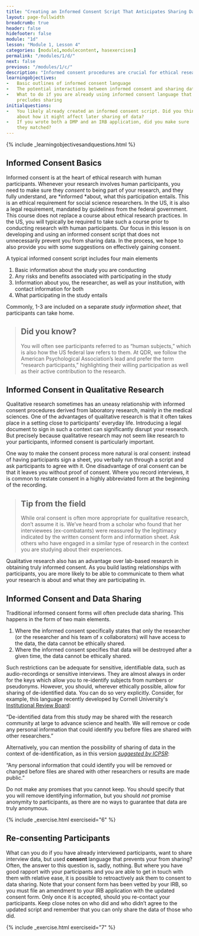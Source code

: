 ```yaml
---
title: "Creating an Informed Consent Script That Anticipates Sharing Data"
layout: page-fullwidth
breadcrumb: true
header: false
hidefooter: false
module: "1d"
lesson: "Module 1, Lesson 4"
categories: [module1,modulecontent, hasexercises]
permalink: "/modules/1/d/"
next: false
previous: "/modules/1/c/"
description: "Informed consent procedures are crucial for ethical research. They don't have to make sharing data impossible."
learningobjectives:
-   Basic outlines of informed consent language
-   The potential interactions between informed consent and sharing data generated through interacting with human participants
-   What to do if you are already using informed consent language that
    precludes sharing 
initialquestions:
-   You likely already created an informed consent script. Did you think
    about how it might affect later sharing of data?
-   If you wrote both a DMP and an IRB application, did you make sure
    they matched?
---
```

{% include _learningobjectivesandquestions.html %}

## Informed Consent Basics

Informed consent is at the heart of ethical research with human
participants. Whenever your research involves human participants, you
need to make sure they *consent* to being part of your research, and
they fully understand, are *informed *about, what this participation
entails. This is an ethical requirement for social science researchers.
In the US, it is also a legal requirement, mandated by guidelines from
the federal government. This course does not replace a course about
ethical research practices. In the US, you will typically be required to
take such a course prior to conducting research with human participants.
Our focus in this lesson is on developing and using an informed consent script that does not unnecessarily prevent you from sharing data.
In the process, we hope to also provide you with some suggestions on effectively gaining
consent.

A typical informed consent script includes four main elements

1.  Basic information about the study you are conducting
2.  Any risks and benefits associated with participating in the study
3.  Information about you, the researcher, as well as your institution,
    with contact information for both
4.  What participating in the study entails

Commonly, 1-3 are included on a separate *study information sheet*, that
participants can take home.

>## Did you know?
>You will often see participants referred to as “human
>subjects,” which is also how the US federal law refers to them. At QDR,
>we follow the American Psychological Association’s lead and prefer the
>term “research participants,” highlighting their willing participation
>as well as their active contribution to the research.

## Informed Consent in Qualitative Research

Qualitative research sometimes has an uneasy relationship with informed
consent procedures derived from laboratory research, mainly in the
medical sciences. One of the advantages of qualitative research is that
it often takes place in a setting close to participants’ everyday life.
Introducing a legal document to sign in such a context can significantly
disrupt your research. But precisely because qualitative research may
not seem like research to your participants, informed consent is
particularly important.

One way to make the consent process more natural is oral consent:
instead of having participants sign a sheet, you verbally run through a
script and ask participants to agree with it. One disadvantage of oral
consent can be that it leaves you without proof of consent. Where you
record interviews, it is common to restate consent in a highly
abbreviated form at the beginning of the recording.

> ## Tip from the field 
>While oral consent is often more appropriate for
>qualitative research, don’t assume it is. We’ve heard from a scholar who
>found that her interviewees (ex-combatants) were reassured by the
>legitimacy indicated by the written consent form and information sheet.
>Ask others who have engaged in a similar type of research in the context you are studying about their experiences.

Qualitative research also has an advantage over lab-based research in
obtaining truly informed consent. As you build lasting relationships
with participants, you are more likely to be able to communicate to them
what your research is about and what they are participating in.

## Informed Consent and Data Sharing

Traditional informed consent forms will often preclude data sharing.
This happens in the form of two main elements.

1.  Where the informed consent specifically states that only the
    researcher (or the researcher and his team of x collaborators) will
    have access to the data, the data cannot be ethically shared.
2.  Where the informed consent specifies that data will be destroyed
    after a given time, the data cannot be ethically shared.

Such restrictions can be adequate for sensitive, identifiable data, such
as audio-recordings or sensitive interviews. They are almost always in
order for the keys which allow you to re-identify subjects from numbers
or pseudonyms. However, you should, wherever ethically possible, allow
for sharing of de-identified data. You can do so very explicitly.  Consider, for example, this language recently developed by Cornell University's [Institutional Review Board](https://www.irb.cornell.edu/forms/#dThree):

“De-identified data from this study may be shared with the research
community at large to advance science and health. We will remove or code
any personal information that could identify you before files are shared
with other researchers.”

Alternatively, you can mention the possibility of sharing of data in the
context of de-identification, as in this version [*suggested by
ICPSR*](https://www.icpsr.umich.edu/icpsrweb/content/deposit/guide/):

“Any personal information that could identify you will be removed or
changed before files are shared with other researchers or results are
made public.”

Do not make any promises that you cannot keep. You should specify that
you will remove identifying information, but you should *not* promise
anonymity to participants, as there are no ways to guarantee that data
are truly anonymous.

{% include _exercise.html exerciseid="6" %}


## Re-consenting Participants

What can you do if you have already interviewed participants, want to share interview data, but used **consent** language that prevents your from sharing?
Often, the answer to this question is, sadly, nothing. But where you
have good rapport with your participants and you are able to get in
touch with them with relative ease, it is possible to retroactively ask
them to consent to data sharing. Note that your consent form has been
vetted by your IRB, so you must file an amendment to your IRB
application with the updated consent form. Only once it is accepted,
should you re-contact your participants. Keep close notes on who did and
who didn’t agree to the updated script and remember that you can only
share the data of those who did.

{% include _exercise.html exerciseid="7" %}
